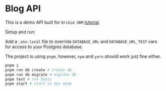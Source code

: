 # Blog API

This is a demo API built for `Orchid ORM` [tutorial](https://orchid-orm.netlify.app/guide/building-a-sample-app.html).

Setup and run:

Add a `.env.local` file to override `DATABASE_URL` and `DATABASE_URL_TEST` vars for access to your Postgres database.

The project is using `pnpm`, however, `npm` and `yarn` should work just fine either.

```sh
pnpm i
pnpm run db create # create db
pnpm run db migrate # migrate db
pnpm test # run tests
pnpm start # start in dev mode
```
